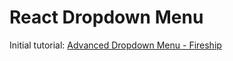 # React Dropdown Menu

Initial tutorial: [Advanced Dropdown Menu - Fireship](https://www.youtube.com/watch?v=IF6k0uZuypA)
